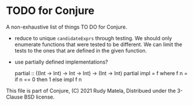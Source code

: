 TODO for Conjure
================

A non-exhaustive list of things TO DO for Conjure.

* reduce to unique `candidateExprs` through testing.
  We should only enumerate functions that were tested to be different.
  We can limit the tests to the ones that are defined in the given function.

* use partially defined implementations?

    partial :: ((Int -> Int) -> Int -> Int) -> (Int -> Int)
    partial impl  =  f
      where
      f n  =  if n == 0
              then 1
              else impl f n


This file is part of Conjure,
(C) 2021 Rudy Matela,
Distribued under the 3-Clause BSD license.
